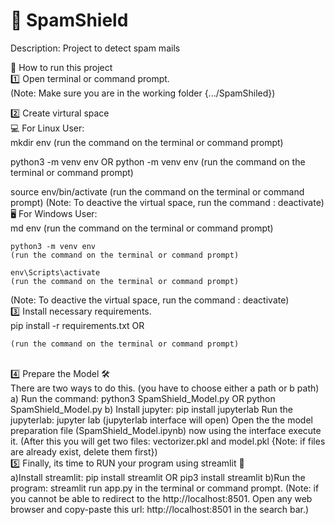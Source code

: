 # 📧 SpamShield
Description: Project to detect spam mails

🚀 How to run this project <br>
1️⃣ Open terminal or command prompt.<br>
  (Note: Make sure you are in the working folder {.../SpamShiled})<br>

2️⃣  Create virtural space<br>
💻 For Linux User:<br>
   mkdir env
   (run the command on the terminal or command prompt)

   python3 -m venv env
	   OR
   python -m venv env
   (run the command on the terminal or command prompt)

   source env/bin/activate
   (run the command on the terminal or command prompt)
  (Note: To deactive the virtual space, run the command : deactivate)<br>
🖥 For Windows User:<br>
    md env
    (run the command on the terminal or command prompt)

    python3 -m venv env
    (run the command on the terminal or command prompt)

    env\Scripts\activate
    (run the command on the terminal or command prompt)
  (Note: To deactive the virtual space, run the command : deactivate)
<br>
3️⃣  Install necessary requirements.<br>
    pip install -r requirements.txt 
                OR

    (run the command on the terminal or command prompt)
<br>
4️⃣ Prepare the Model 🛠 <br>
There are two ways to do this. (you have to choose either a path or b path)
a) Run the command: python3 SpamShield_Model.py 
				OR
		    python SpamShield_Model.py
b) Install jupyter: pip install jupyterlab
   Run the jupyterlab: jupyter lab (jupyterlab interface will open) 
   Open the the model preparation file (SpamShield_Model.ipynb) now using the interface execute it.
(After this you will get two files: vectorizer.pkl and model.pkl {Note: if files are already exist, delete them first})

<br>
5️⃣ Finally, its time to RUN your program using streamlit 🎯  <br>
a)Install streamlit:
    pip install streamlit
            OR
    pip3 install streamlit
b)Run the program: streamlit run app.py in the terminal or command prompt. 
(Note: if you cannot be able to redirect to the http://localhost:8501.
       Open any web browser and copy-paste this url: http://localhost:8501 in the search bar.)
